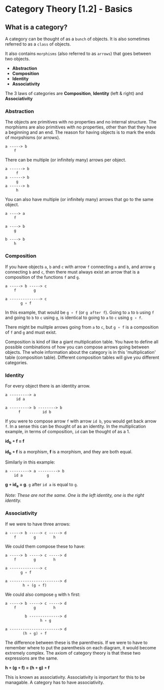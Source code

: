 # Category Theory [1.2] - Basics

## What is a category?
A category can be thought of as a `bunch` of objects. It is also sometimes referred to as a `class` of objects.

It also contains `morphisms` (also referred to as `arrows`) that goes between two objects.

- **Abstraction**
- **Composition**
- **Identity**
- **Associativity**

The 3 laws of categories are **Composition**, **Identity** (left & right) and **Associativity**

### Abstraction

The objects are primitives with no properties and no internal structure. The morphisms are also primitives with no properties, other than that they have a beginning and an end. The reason for having objects is to mark the ends of morpshisms (or arrows).

```
a -----> b
    f
```

There can be multiple (or infinitely many) arrows per object.
```
a ------> b
     f
a ------> b
     g
a ------> b
     h
```

You can also have multiple (or infinitely many) arrows that go to the same object.
```
a ----> a
    f

a ----> b
    g

b ----> b
    h
```

### Composition

If you have objects `a`, `b` and `c` with arrow `f` connecting `a` and `b`, and arrow `g` connecting `b` and `c`, then there must always exist an arrow that is a composition of the functions `f` and `g`.

```
a -----> b -----> c
    f        g

a --------------> c
       g ∘ f
```

In this example, that would be `g ∘ f` (or `g after f`). Going to `a` to `b` using `f` and going to `b` to `c` using `g`, is identical to going to `a` to `c` using `g ∘ f`.

There might be mulitple arrows going from `a` to `c`, but `g ∘ f` is a composition of `f` and `g` and must exist.

Composition is kind of like a giant multiplication table. You have to define all possible combinations of how you can compose arrows going between objects. The whole information about the category is in this 'multiplication' table (composition table). Different composition tables will give you different categories.

### Identity

For every object there is an identity arrow.

```
a ---------> a
     id a
```

```
a ---------> b --------> b
      f          id b
```

If you were to compose arrow `f` with arrow `id b`, you would get back arrow `f`. In a sense this can be thought of as an identity. In the multiplication example, in terms of composition, `id` can be thought of as a 1.

**id<sub>b</sub> ∘ f = f**

**id<sub>b</sub> ∘ f** is a morphism, **f** is a morphism, and they are both equal.

Similarly in this example:

```
a ---------> a ---------> b
    id a           g
```

**g ∘ id<sub>a</sub> = g**. `g` after `id a` is equal to `g`.

_Note: These are not the same. One is the left identity, one is the right identity._

### Associativity

If we were to have three arrows:

```
a -----> b -----> c -----> d
    f        g        h
```

We could them compose these to have:

```
a -----> b -----> c -----> d
    f        g        h

a --------------> c
       g ∘ f

a -----------------------> d
        h ∘ (g ∘ f)
```

We could also compose `g` with `h` first:

```
a -----> b -----> c -----> d
    f        g        h

         b --------------> d
                h ∘ g

a -----------------------> d
        (h ∘ g) ∘ f
```

The difference between these is the parenthesis. If we were to have to remember where to put the parenthesis on each diagram, it would become extremely complex. The axiom of category theory is that these two expressions are the same.

**h ∘ (g ∘ f) = (h ∘ g) ∘ f**

This is known as associativity. Associativity is important for this to be managable. A category has to have associativity.
